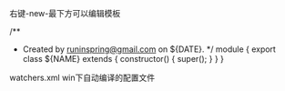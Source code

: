 ﻿右键-new-最下方可以编辑模板

/**
 * Created by runinspring@gmail.com on ${DATE}.
 */
module {
    export class ${NAME} extends {
        constructor() {
            super();
        }
    }
}

watchers.xml
win下自动编译的配置文件
